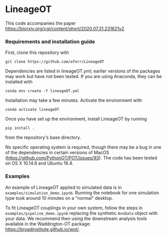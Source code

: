 # LineageOT


This code accompanies the paper https://biorxiv.org/cgi/content/short/2020.07.31.231621v2


### Requirements and installation guide
First, clone this repository with
```
git clone https://github.com/aforr/LineageOT
```
Dependencies are listed in lineageOT.yml; earlier versions of the packages may work but have not been tested. If you are using Anaconda, they can be installed with 
```
conda env create -f lineageOT.yml
```
Installation may take a few minutes. Activate the environment with
```
conda activate lineageOT
```
Once you have set up the environment, install LineageOT by running
```
pip install .
```
from the repository's base directory.



No specific operating system is required, though there may be a bug in one of the dependencies in certain versions of MacOS (https://github.com/PythonOT/POT/issues/93). The code has been tested on OS X 10.14.6 and Ubuntu 16.4.




### Examples

An example of LineageOT applied to simulated data is in `examples/simulation_demo.ipynb`. Running the notebook for one simulation type took around 10 minutes on a "normal" desktop.

To fit LineageOT couplings in your own system, follow the steps in `examples/pipeline_demo.ipynb` replacing the synthetic `AnnData` object with your data.
We recommend then using the downstream analysis tools available in the Waddington-OT package: https://broadinstitute.github.io/wot/.
